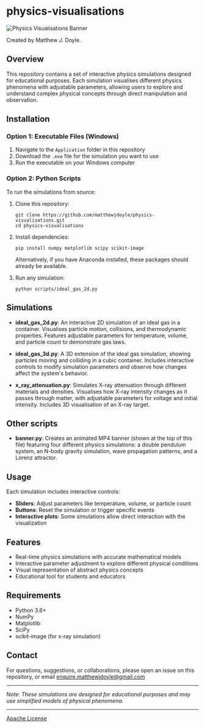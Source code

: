 # physics-visualisations

![Physics Visualisations Banner](Banner_t.gif)

Created by Matthew J. Doyle.

## Overview

This repository contains a set of interactive physics simulations designed for educational purposes. Each simulation visualises different physics phenomena with adjustable parameters, allowing users to explore and understand complex physical concepts through direct manipulation and observation.

## Installation

### Option 1: Executable Files (Windows)

1. Navigate to the `Application` folder in this repository
2. Download the `.exe` file for the simulation you want to use
3. Run the executable on your Windows computer

### Option 2: Python Scripts

To run the simulations from source:

1. Clone this repository:
   ```
   git clone https://github.com/matthewjdoyle/physics-visualisations.git
   cd physics-visualisations
   ```

2. Install dependencies:
   ```
   pip install numpy matplotlib scipy scikit-image
   ```
   
   Alternatively, if you have Anaconda installed, these packages should already be available.

3. Run any simulation:
   ```
   python scripts/ideal_gas_2d.py
   ```

## Simulations


- **ideal_gas_2d.py**: An interactive 2D simulation of an ideal gas in a container. Visualises particle motion, collisions, and thermodynamic properties. Features adjustable parameters for temperature, volume, and particle count to demonstrate gas laws.
  
- **ideal_gas_3d.py**: A 3D extension of the ideal gas simulation, showing particles moving and colliding in a cubic container. Includes interactive controls to modify simulation parameters and observe how changes affect the system's behavior.

- **x_ray_attenuation.py**: Simulates X-ray attenuation through different materials and densities. Visualises how X-ray intensity changes as it passes through matter, with adjustable parameters for voltage and initial intensity. Includes 3D visualisation of an X-ray target.

## Other scripts

- **banner.py**: Creates an animated MP4 banner (shown at the top of this file) featuring four different physics simulations: a double pendulum system, an N-body gravity simulation, wave propagation patterns, and a Lorenz attractor.

## Usage

Each simulation includes interactive controls:

- **Sliders**: Adjust parameters like temperature, volume, or particle count
- **Buttons**: Reset the simulation or trigger specific events
- **Interactive plots**: Some simulations allow direct interaction with the visualization

## Features

- Real-time physics simulations with accurate mathematical models
- Interactive parameter adjustment to explore different physical conditions
- Visual representation of abstract physics concepts
- Educational tool for students and educators

## Requirements

- Python 3.6+
- NumPy
- Matplotlib
- SciPy
- scikit-image (for x-ray simulation)


## Contact

For questions, suggestions, or collaborations, please open an issue on this repository, or email enquire.matthewjdoyle@gmail.com

---

*Note: These simulations are designed for educational purposes and may use simplified models of physical phenomena.*

---

[Apache License](LICENSE)

